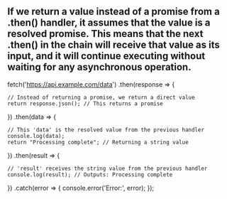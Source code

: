 ## If we return a value instead of a promise from a .then() handler, it assumes that the value is a resolved promise. This means that the next .then() in the chain will receive that value as its input, and it will continue executing without waiting for any asynchronous operation.

fetch('https://api.example.com/data')
  .then(response => {

    // Instead of returning a promise, we return a direct value
    return response.json(); // This returns a promise
  })
  .then(data => {

    // This 'data' is the resolved value from the previous handler
    console.log(data);
    return "Processing complete"; // Returning a string value
  })
  .then(result => {

    // 'result' receives the string value from the previous handler
    console.log(result); // Outputs: Processing complete
  })
  .catch(error => {
    console.error('Error:', error);
  });
